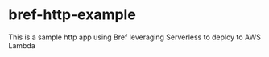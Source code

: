 # bref-http-example
This is a sample http app using Bref leveraging Serverless to deploy to AWS Lambda
